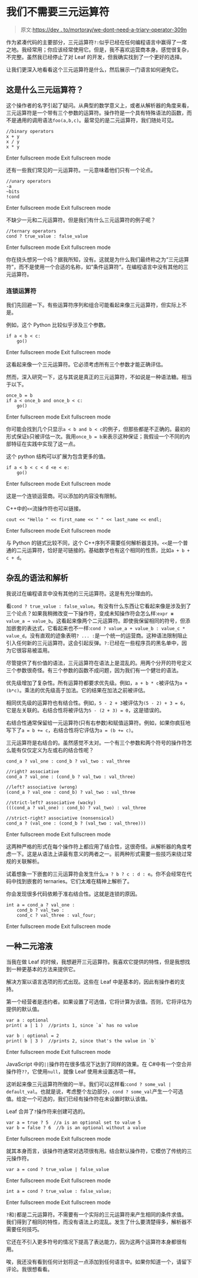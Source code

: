 # 我们不需要三元运算符

> 原文:[https://dev . to/mortoray/we-dont-need-a-triary-operator-309n](https://dev.to/mortoray/we-dont-need-a-ternary-operator-309n)

作为紧凑代码的主要部分，三元运算符`?:`似乎已经在任何编程语言中赢得了一席之地。我经常用；你应该经常使用它。但是，我不喜欢运营商本身。感觉很复杂，不完整。虽然我已经停止了对 Leaf 的开发，但我确实找到了一个更好的选择。

让我们更深入地看看这个三元运算符是什么，然后展示一门语言如何避免它。

## 这是什么三元运算符？

这个操作者的名字引起了疑问。从典型的数学意义上，或者从解析器的角度来看，三元运算符是一个带有三个参数的运算符。操作符是一个具有特殊语法的函数，而不是通用的调用语法`foo(a,b,c)`。最常见的是二元运算符，我们随处可见。

```
//binary operators
x + y
x / y
x * y 
```

Enter fullscreen mode Exit fullscreen mode

还有一些我们常见的一元运算符。一元意味着他们只有一个论点。

```
//unary operators
-a
~bits
!cond 
```

Enter fullscreen mode Exit fullscreen mode

不缺少一元和二元运算符。但是我们有什么三元运算符的例子呢？

```
//ternary operators
cond ? true_value : false_value 
```

Enter fullscreen mode Exit fullscreen mode

你在挠头想另一个吗？据我所知，没有。这就是为什么我们最终称之为“三元运算符”，而不是使用一个合适的名称，如“条件运算符”。在编程语言中没有其他的三元运算符。

### 连锁运算符

我们先回避一下。有些运算符序列和组合可能看起来像三元运算符，但实际上不是。

例如，这个 Python 比较似乎涉及三个参数。

```
if a < b < c:
    go() 
```

Enter fullscreen mode Exit fullscreen mode

这看起来像一个三元运算符。它必须考虑所有三个参数才能正确评估。

然而，深入研究一下，这与其说是真正的三元运算符，不如说是一种语法糖。相当于以下。

```
once_b = b
if a < once_b and once_b < c:
    go() 
```

Enter fullscreen mode Exit fullscreen mode

你可能会找到几个只显示`a < b and b < c`的例子，但那些都是不正确的。最初的形式保证`b`只被评估一次。我用`once_b = b`来表示这种保证；我假设一个不同的内部特征在实践中实现了这一点。

这个 python 结构可以扩展为包含更多的值。

```
if a < b < c < d <e < e:
    go() 
```

Enter fullscreen mode Exit fullscreen mode

这是一个连锁运营商。可以添加的内容没有限制。

C++中的`<<`流操作符也可以链接。

```
cout << "Hello " << first_name << " " << last_name << endl; 
```

Enter fullscreen mode Exit fullscreen mode

与 Python 的链式比较不同，这个 C++序列不需要任何解析器支持。`<<`是一个普通的二元运算符，恰好是可链接的。基础数学也有这个相同的性质，比如`a + b + c + d`。

## 杂乱的语法和解析

我说过在编程语言中没有其他的三元运算符。这是有充分理由的。

看`cond ? true_value : false_value`。有没有什么东西让它看起来像是涉及到了三个论点？如果我稍微改变一下操作符，变成未知操作符会怎么样:`expr ⋇ value_a ⊸ value_b`。这看起来像两个二元运算符。即使我保留相同的符号，但添加嵌套的表达式，它看起来也不一样:`cond ? value_a + value_b : value_c * value_d`。没有直观的迹象表明`? ... :`是一个统一的运营商。这种语法限制阻止引入任何新的三元运算符。这会引起反弹。`?:`已经在一些程序员的黑名单中，因为它很容易被滥用。

尽管提供了有价值的语法，三元运算符在语法上是混乱的。用两个分开的符号定义三个参数很奇怪。有三个参数的函数不成问题，因为我们有一个健壮的语法。

优先级增加了复杂性。所有运算符都要求优先级。例如，`a + b * c`被评估为`a + (b*c)`。乘法的优先级高于加法。它的结果在加法之前被评估。

相同优先级的运算符也有结合性。例如，`5 - 2 + 3`被评估为`(5 - 2) + 3 = 6`，它是左关联的。右结合性将被评估为`5 - (2 + 3) = 0`，这是错误的。

右结合性通常保留给一元运算符(只有右参数)和赋值运算符。例如，如果你疯狂地写下了`a = b += c`，右结合性将它评估为`a = (b += c)`。

三元运算符是右结合的。虽然感觉不太对。一个有三个参数和两个符号的操作符怎么能有仅仅定义为左或右的结合性呢？

```
cond_a ? val_one : cond_b ? val_two : val_three

//right? associative
cond_a ? val_one : (cond_b ? val_two : val_three)

//left? associative (wrong)
(cond_a ? val_one : cond_b) ? val_two : val_three

//strict-left? associative (wacky)
(((cond_a ? val_one) : cond_b) ? val_two) : val_three

//strict-right? associative (nonsensical)
cond_a ? (val_one : (cond_b ? (val_two : val_three))) 
```

Enter fullscreen mode Exit fullscreen mode

这两种严格的形式在每个操作符上都应用了结合性，这很奇怪。从解析器的角度考虑一下。这是从语法上讲最有意义的两者之一。前两种形式需要一些技巧来绕过常规的关联解析。

试着想象一下嵌套的三元运算符会发生什么:`a ? b ? c : d : e`。你不会经常在代码中找到嵌套的 ternaries。它们太难在精神上解析了。

你会发现很多代码依赖于准右结合性。这就是连锁的原因。

```
int a = cond_a ? val_one :
    cond_b ? val_two :
    cond_c ? val_three : val_four; 
```

Enter fullscreen mode Exit fullscreen mode

## 一种二元溶液

当我在做 Leaf 的时候，我想避开三元运算符。我喜欢它提供的特性，但是我想找到一种更基本的方法来提供它。

解决方案以语言选项的形式出现。这些在 Leaf 中是基本的，因此有操作者的支持。

第一个经营者是违约者。如果设置了可选值，它将计算为该值。否则，它将评估为提供的默认值。

```
var a : optional
print( a | 1 )  //prints 1, since `a` has no value

var b : optional = 2
print( b | 3 )  //prints 2, since that's the value in `b` 
```

Enter fullscreen mode Exit fullscreen mode

JavaScript 中的`||`操作符在很多情况下达到了同样的效果。在 C#中有一个空合并操作符`??`，它使用`null`，就像 Leaf 使用未设置选项一样。

这听起来像三元运算符所做的一半。我们可以这样看:`cond ? some_val | default_val`。也就是说，考虑整个左边部分，`cond ? some_val`产生一个可选值。给定一个可选的，我们已经有操作符在未设置时默认该值。

Leaf 合并了`?`操作符来创建可选的。

```
var a = true ? 5  //a is an optional set to value 5
var b = false ? 6  //b is an optional without a value 
```

Enter fullscreen mode Exit fullscreen mode

就其本身而言，该操作符通常对选项很有用。结合默认操作符，它模仿了传统的三元操作符。

```
var a = cond ? true_value | false_value 
```

Enter fullscreen mode Exit fullscreen mode

```
int a = cond ? true_value : false_value; 
```

Enter fullscreen mode Exit fullscreen mode

`?`和`|`都是二元运算符。不需要有一个实际的三元运算符来产生相同的条件求值。我们得到了相同的特性，而没有语法上的混乱。发生了什么要清楚得多，解析器不需要任何技巧。

它还在不引入更多符号的情况下提高了表达能力，因为这两个运算符本身都很有用。

唉，我还没有看到任何计划将这一点添加到任何语言中。如果你知道一个，请留下评论。我很想看看。